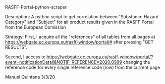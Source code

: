 RASFF-Portal-python-scraper

Description: A python script to get correlation between "Substance Hazard Category" and "Subject" for all product results given in the RASFF Portal from the European Comission

Strategy: First, I acquire all the "references" of all tables from all pages at https://webgate.ec.europa.eu/rasff-window/portal/# after pressing "GET RESULTS".

Second, I access to https://webgate.ec.europa.eu/rasff-window/portal/?event=notificationDetail&NOTIF_REFERENCE=2020.0999 changing the reference code for every single reference code (row) from the current page

Manuel Quintana 3/3/20
